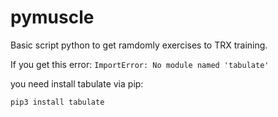 # pymuscle

Basic script python to get ramdomly exercises to TRX training.

If you get this error:
`ImportError: No module named 'tabulate'`

you need install tabulate via pip:
```bash
pip3 install tabulate
```
